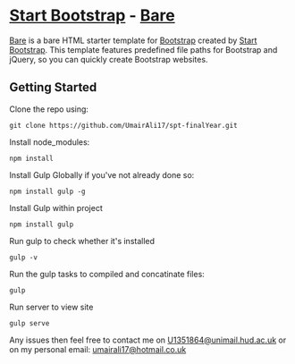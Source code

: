 # [Start Bootstrap](http://startbootstrap.com/) - [Bare](http://startbootstrap.com/template-overviews/bare/)

[Bare](http://startbootstrap.com/template-overviews/bare/) is a bare HTML starter template for [Bootstrap](http://getbootstrap.com/) created by [Start Bootstrap](http://startbootstrap.com/). This template features predefined file paths for Bootstrap and jQuery, so you can quickly create Bootstrap websites.

## Getting Started

Clone the repo using:

```git
git clone https://github.com/UmairAli17/spt-finalYear.git
```
Install node_modules:
```npm
npm install
```

Install Gulp Globally if you've not already done so:
```npm
npm install gulp -g
```

Install Gulp within project
```
npm install gulp
```

Run gulp to check whether it's installed
```npm
gulp -v
```

Run the gulp tasks to compiled and concatinate files:
```npm
gulp
```

Run server to view site
```npm
gulp serve
```

Any issues then feel free to contact me on U1351864@unimail.hud.ac.uk or on my personal email: umairali17@hotmail.co.uk
